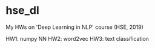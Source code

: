 # hse_dl
My HWs on 'Deep Learning in NLP' course (HSE, 2019)

HW1: numpy NN
HW2: word2vec
HW3: text classification

